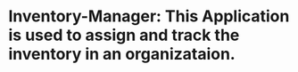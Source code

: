 # Inventory-Manager: This Application is used to assign and track the inventory in an organizataion.
